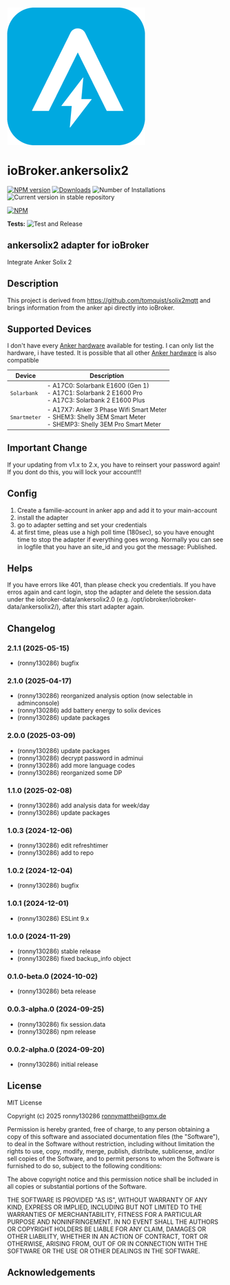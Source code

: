 ![Logo](admin/ankersolix2.png)

# ioBroker.ankersolix2

[![NPM version](https://img.shields.io/npm/v/iobroker.ankersolix2.svg)](https://www.npmjs.com/package/iobroker.ankersolix2)
[![Downloads](https://img.shields.io/npm/dm/iobroker.ankersolix2.svg)](https://www.npmjs.com/package/iobroker.ankersolix2)
![Number of Installations](https://iobroker.live/badges/ankersolix2-installed.svg)
![Current version in stable repository](https://iobroker.live/badges/ankersolix2-stable.svg)

[![NPM](https://nodei.co/npm/iobroker.ankersolix2.png?downloads=true)](https://nodei.co/npm/iobroker.ankersolix2/)

**Tests:** ![Test and Release](https://github.com/ronny130286/ioBroker.ankersolix2/workflows/Test%20and%20Release/badge.svg)

## ankersolix2 adapter for ioBroker

Integrate Anker Solix 2

## Description

This project is derived from https://github.com/tomquist/solix2mqtt and brings information from the anker api directly into ioBroker.

## Supported Devices

I don't have every [Anker hardware](https://www.ankersolix.com/) available for testing. I can only list the hardware, i have tested. It is possible that all other [Anker hardware](https://www.ankersolix.com/) is also compatible

| Device       | Description                                                                                                        |
| ------------ | ------------------------------------------------------------------------------------------------------------------ |
| `Solarbank`  | - A17C0: Solarbank E1600 (Gen 1)<br>- A17C1: Solarbank 2 E1600 Pro<br>- A17C3: Solarbank 2 E1600 Plus<br>          |
| `Smartmeter` | - A17X7: Anker 3 Phase Wifi Smart Meter<br>- SHEM3: Shelly 3EM Smart Meter<br>- SHEMP3: Shelly 3EM Pro Smart Meter |

## Important Change

If your updating from v1.x to 2.x, you have to reinsert your password again! If you dont do this, you will lock your account!!!

## Config

1. Create a familie-account in anker app and add it to your main-account
2. install the adapter
3. go to adapter setting and set your credentials
4. at first time, pleas use a high poll time (180sec), so you have enought time to stop the adapter if everything goes wrong.
   Normally you can see in logfile that you have an site_id and you got the message: Published.

## Helps

If you have errors like 401, than please check you credentials.
If you have erros again and cant login, stop the adapter and delete the session.data under the iobroker-data/ankersolix2.0 (e.g. /opt/iobroker/iobroker-data/ankersolix2/), after this start adapter again.

## Changelog

<!--
    Placeholder for the next version (at the beginning of the line):
    ### **WORK IN PROGRESS**
-->
### 2.1.1 (2025-05-15)

- (ronny130286) bugfix

### 2.1.0 (2025-04-17)

- (ronny130286) reorganized analysis option (now selectable in adminconsole)
- (ronny130286) add battery energy to solix devices
- (ronny130286) update packages

### 2.0.0 (2025-03-09)

- (ronny130286) update packages
- (ronny130286) decrypt password in adminui
- (ronny130286) add more language codes
- (ronny130286) reorganized some DP

### 1.1.0 (2025-02-08)

- (ronny130286) add analysis data for week/day
- (ronny130286) update packages

### 1.0.3 (2024-12-06)

- (ronny130286) edit refreshtimer
- (ronny130286) add to repo

### 1.0.2 (2024-12-04)

- (ronny130286) bugfix

### 1.0.1 (2024-12-01)

- (ronny130286) ESLint 9.x

### 1.0.0 (2024-11-29)

- (ronny130286) stable release
- (ronny130286) fixed backup_info object

### 0.1.0-beta.0 (2024-10-02)

- (ronny130286) beta release

### 0.0.3-alpha.0 (2024-09-25)

- (ronny130286) fix session.data
- (ronny130286) npm release

### 0.0.2-alpha.0 (2024-09-20)

- (ronny130286) initial release

## License

MIT License

Copyright (c) 2025 ronny130286 <ronnymatthei@gmx.de>

Permission is hereby granted, free of charge, to any person obtaining a copy
of this software and associated documentation files (the "Software"), to deal
in the Software without restriction, including without limitation the rights
to use, copy, modify, merge, publish, distribute, sublicense, and/or sell
copies of the Software, and to permit persons to whom the Software is
furnished to do so, subject to the following conditions:

The above copyright notice and this permission notice shall be included in all
copies or substantial portions of the Software.

THE SOFTWARE IS PROVIDED "AS IS", WITHOUT WARRANTY OF ANY KIND, EXPRESS OR
IMPLIED, INCLUDING BUT NOT LIMITED TO THE WARRANTIES OF MERCHANTABILITY,
FITNESS FOR A PARTICULAR PURPOSE AND NONINFRINGEMENT. IN NO EVENT SHALL THE
AUTHORS OR COPYRIGHT HOLDERS BE LIABLE FOR ANY CLAIM, DAMAGES OR OTHER
LIABILITY, WHETHER IN AN ACTION OF CONTRACT, TORT OR OTHERWISE, ARISING FROM,
OUT OF OR IN CONNECTION WITH THE SOFTWARE OR THE USE OR OTHER DEALINGS IN THE
SOFTWARE.

## Acknowledgements
